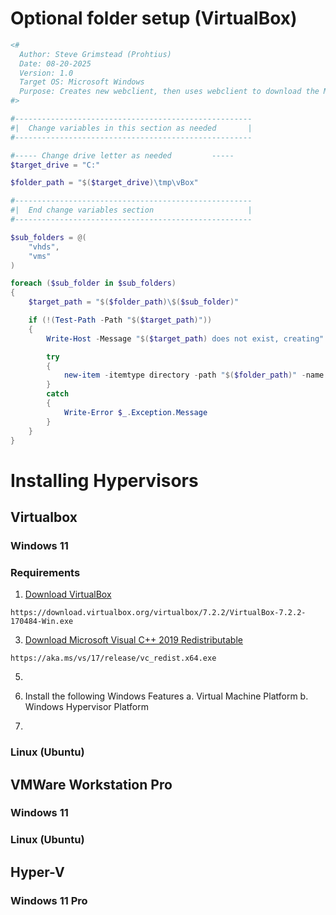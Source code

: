 # Optional folder setup (VirtualBox)

```powershell
<#
  Author: Steve Grimstead (Prohtius)
  Date: 08-20-2025
  Version: 1.0
  Target OS: Microsoft Windows
  Purpose: Creates new webclient, then uses webclient to download the MS Server 2016 ISO image and save it to the destination.  
#>

#-----------------------------------------------------
#|  Change variables in this section as needed       |
#-----------------------------------------------------

#----- Change drive letter as needed         -----
$target_drive = "C:"

$folder_path = "$($target_drive)\tmp\vBox"

#-----------------------------------------------------
#|  End change variables section                     |
#-----------------------------------------------------

$sub_folders = @(
    "vhds",
    "vms"
)

foreach ($sub_folder in $sub_folders)
{
    $target_path = "$($folder_path)\$($sub_folder)"    

    if (!(Test-Path -Path "$($target_path)")) 
    {
        Write-Host -Message "$($target_path) does not exist, creating" -ForegroundColor Yellow

        try
        {
            new-item -itemtype directory -path "$($folder_path)" -name $sub_folder
        }
        catch 
        {
            Write-Error $_.Exception.Message
        }
    }
}

```

# Installing Hypervisors

## Virtualbox
### Windows 11
### Requirements
1. [Download VirtualBox](https://download.virtualbox.org/virtualbox/7.2.2/VirtualBox-7.2.2-170484-Win.exe)<br/>
```
https://download.virtualbox.org/virtualbox/7.2.2/VirtualBox-7.2.2-170484-Win.exe
```

3. [Download Microsoft Visual C++ 2019 Redistributable](https://aka.ms/vs/17/release/vc_redist.x64.exe)<br/>
```
https://aka.ms/vs/17/release/vc_redist.x64.exe
```

5. 

1. Install the following Windows Features
   a. Virtual Machine Platform
   b. Windows Hypervisor Platform  
3. 

### Linux (Ubuntu)

## VMWare Workstation Pro
### Windows 11 

### Linux (Ubuntu)

## Hyper-V
### Windows 11 Pro
